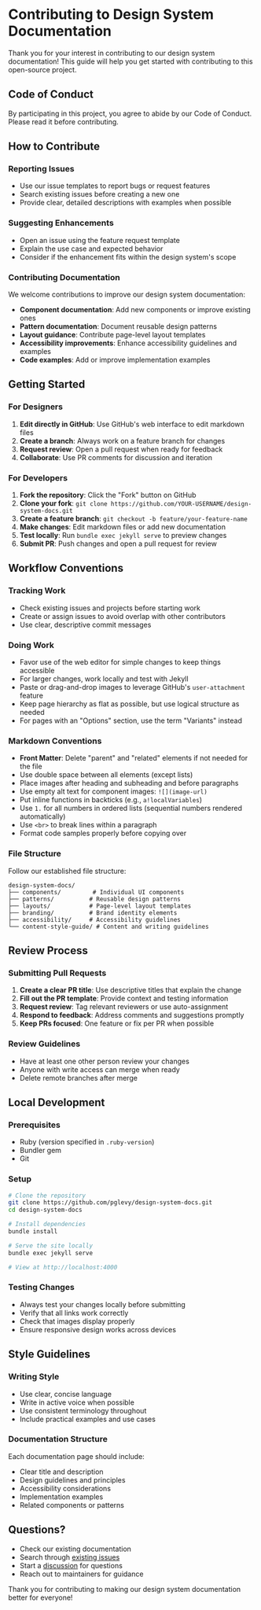 # Contributing to Design System Documentation

Thank you for your interest in contributing to our design system documentation! This guide will help you get started with contributing to this open-source project.

## Code of Conduct

By participating in this project, you agree to abide by our Code of Conduct. Please read it before contributing.

## How to Contribute

### Reporting Issues

- Use our issue templates to report bugs or request features
- Search existing issues before creating a new one
- Provide clear, detailed descriptions with examples when possible

### Suggesting Enhancements

- Open an issue using the feature request template
- Explain the use case and expected behavior
- Consider if the enhancement fits within the design system's scope

### Contributing Documentation

We welcome contributions to improve our design system documentation:

- **Component documentation**: Add new components or improve existing ones
- **Pattern documentation**: Document reusable design patterns
- **Layout guidance**: Contribute page-level layout templates
- **Accessibility improvements**: Enhance accessibility guidelines and examples
- **Code examples**: Add or improve implementation examples

## Getting Started

### For Designers

1. **Edit directly in GitHub**: Use GitHub's web interface to edit markdown files
2. **Create a branch**: Always work on a feature branch for changes
3. **Request review**: Open a pull request when ready for feedback
4. **Collaborate**: Use PR comments for discussion and iteration

### For Developers

1. **Fork the repository**: Click the "Fork" button on GitHub
2. **Clone your fork**: `git clone https://github.com/YOUR-USERNAME/design-system-docs.git`
3. **Create a feature branch**: `git checkout -b feature/your-feature-name`
4. **Make changes**: Edit markdown files or add new documentation
5. **Test locally**: Run `bundle exec jekyll serve` to preview changes
6. **Submit PR**: Push changes and open a pull request for review

## Workflow Conventions

### Tracking Work

- Check existing issues and projects before starting work
- Create or assign issues to avoid overlap with other contributors
- Use clear, descriptive commit messages

### Doing Work

- Favor use of the web editor for simple changes to keep things accessible
- For larger changes, work locally and test with Jekyll
- Paste or drag-and-drop images to leverage GitHub's `user-attachment` feature
- Keep page hierarchy as flat as possible, but use logical structure as needed
- For pages with an "Options" section, use the term "Variants" instead

### Markdown Conventions

- **Front Matter**: Delete "parent" and "related" elements if not needed for the file
- Use double space between all elements (except lists)
- Place images after heading and subheading and before paragraphs
- Use empty alt text for component images: `![](image-url)`
- Put inline functions in backticks (e.g., `a!localVariables`)
- Use `1.` for all numbers in ordered lists (sequential numbers rendered automatically)
- Use `<br>` to break lines within a paragraph
- Format code samples properly before copying over

### File Structure

Follow our established file structure:

```
design-system-docs/
├── components/         # Individual UI components
├── patterns/          # Reusable design patterns
├── layouts/           # Page-level layout templates
├── branding/          # Brand identity elements
├── accessibility/     # Accessibility guidelines
└── content-style-guide/ # Content and writing guidelines
```

## Review Process

### Submitting Pull Requests

1. **Create a clear PR title**: Use descriptive titles that explain the change
2. **Fill out the PR template**: Provide context and testing information
3. **Request review**: Tag relevant reviewers or use auto-assignment
4. **Respond to feedback**: Address comments and suggestions promptly
5. **Keep PRs focused**: One feature or fix per PR when possible

### Review Guidelines

- Have at least one other person review your changes
- Anyone with write access can merge when ready
- Delete remote branches after merge

## Local Development

### Prerequisites

- Ruby (version specified in `.ruby-version`)
- Bundler gem
- Git

### Setup

```bash
# Clone the repository
git clone https://github.com/pglevy/design-system-docs.git
cd design-system-docs

# Install dependencies
bundle install

# Serve the site locally
bundle exec jekyll serve

# View at http://localhost:4000
```

### Testing Changes

- Always test your changes locally before submitting
- Verify that all links work correctly
- Check that images display properly
- Ensure responsive design works across devices

## Style Guidelines

### Writing Style

- Use clear, concise language
- Write in active voice when possible
- Use consistent terminology throughout
- Include practical examples and use cases

### Documentation Structure

Each documentation page should include:

- Clear title and description
- Design guidelines and principles
- Accessibility considerations
- Implementation examples
- Related components or patterns

## Questions?

- Check our existing documentation
- Search through [existing issues](https://github.com/pglevy/design-system-docs/issues)
- Start a [discussion](https://github.com/pglevy/design-system-docs/discussions) for questions
- Reach out to maintainers for guidance

Thank you for contributing to making our design system documentation better for everyone!